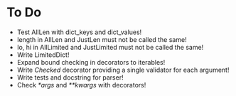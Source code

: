 # To Do
- Test AllLen with dict_keys and dict_values! 
- length in AllLen and JustLen must not be called the same!
- lo, hi in AllLimited and JustLimited must not be called the same!
- Write LimitedDict!
- Expand bound checking in decorators to iterables!
- Write _Checked_ decorator providing a single validator for each argument!
- Write tests and docstring for parser!
- Check _*args_ and _**kwargs_ with decorators!
